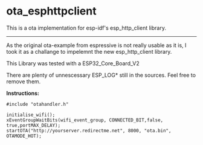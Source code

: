 # ota_esphttpclient

This is a ota implementation for esp-idf's esp_http_client library.
___

As the original ota-example from espressive is not really usable as it is, I took it as a challange to impelemnt the new esp_http_client library.

This Library was tested with a ESP32_Core_Board_V2

There are plenty of unnescessary ESP_LOG* still in the sources. Feel free to remove them.

__Instructions:__

```
#include "otahandler.h"

initialise_wifi();
xEventGroupWaitBits(wifi_event_group, CONNECTED_BIT,false, true,portMAX_DELAY);
startOTA("http://yourserver.redirectme.net", 8000, "ota.bin", OTAMODE_HOT);
```
